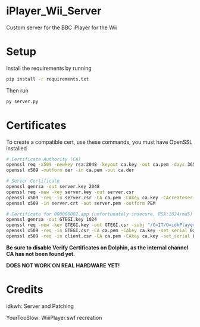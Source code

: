 # iPlayer_Wii_Server
Custom server for the BBC iPlayer for the Wii

# Setup

Install the requirements by running

```cmd
pip install -r requirements.txt
```

Then run

```cmd
py server.py
```

# Certificates

To create a compatible cert, use these commands, you must have OpenSSL installed

```bash
# Certificate Authority (CA)
openssl req -x509 -newkey rsa:2048 -keyout ca.key -out ca.pem -days 3650 -nodes -subj "/CN=idkPlayer/O=idkPlayer"
openssl x509 -outform der -in ca.pem -out ca.der

# Server Certificate
openssl genrsa -out server.key 2048
openssl req -new -key server.key -out server.csr
openssl x509 -req -in server.csr -CA ca.pem -CAkey ca.key -CAcreateserial -out server.crt -days 365 -sha256
openssl x509 -in server.crt -out server.pem -outform PEM

# Certificate for 000000002.app (unfortunately insecure, RSA:1024+md5)
openssl genrsa -out GTEGI.key 1024
openssl req -new -key GTEGI.key -out GTEGI.csr -subj "/C=IT/O=idkPlayer/CN=127.0.0.1"
openssl x509 -req -in GTEGI.csr -CA ca.pem -CAkey ca.key -set_serial 0x01A5 -out GTEGI.pem -days 3650 -md5
openssl x509 -req -in client.csr -CA ca.pem -CAkey ca.key -set_serial 0x01A5 -out GTEGI.cer -days 3650 -md5
```

**Be sure to disable Verify Certificates on Dolphin, as the internal channel CA has not been found yet.**

**DOES NOT WORK ON REAL HARDWARE YET!**

# Credits

idkwh: Server and Patching

YourTooSlow: WiiiPlayer.swf recreation